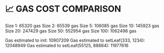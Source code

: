 📈 GAS COST COMPARISON
==================================================
Size 1: 65320 gas
Size 2: 65539 gas
Size 5: 106085 gas
Size 10: 145923 gas
Size 20: 247429 gas
Size 50: 552954 gas
Size 100: 1062498 gas

Gas estimated to init: 10907209
Gas estimated to setLeaf(333, 1234): 12048949
Gas estimated to setLeaf(55125, 88884): 11977616